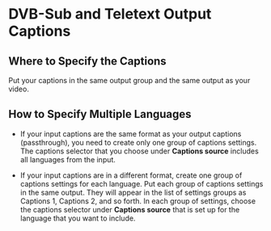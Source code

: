 # DVB\-Sub and Teletext Output Captions<a name="dvb-sub-and-teletext-output-captions"></a>

## Where to Specify the Captions<a name="where-dvb-sub-and-teletext-output-captions"></a>

Put your captions in the same output group and the same output as your video\.

## How to Specify Multiple Languages<a name="multilang-dvb-sub-and-teletext-output-captions"></a>

+ If your input captions are the same format as your output captions \(passthrough\), you need to create only one group of captions settings\. The captions selector that you choose under **Captions source** includes all languages from the input\.

+ If your input captions are in a different format, create one group of captions settings for each language\. Put each group of captions settings in the same output\. They will appear in the list of settings groups as Captions 1, Captions 2, and so forth\. In each group of settings, choose the captions selector under **Captions source** that is set up for the language that you want to include\.